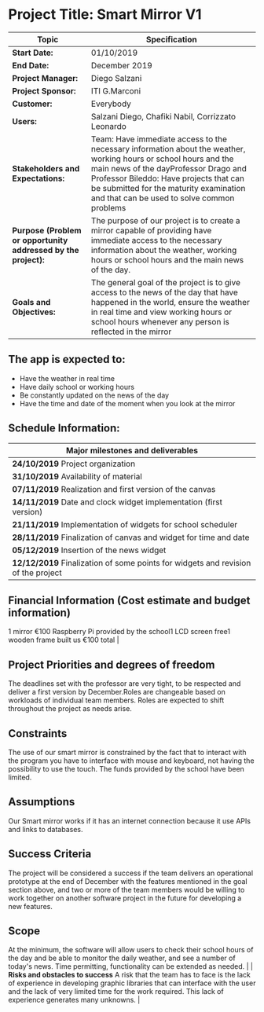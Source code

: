 # Project Title:  Smart Mirror V1 

| Topic | Specification |
| ----- | ------------- |
| **Start Date:** | 01/10/2019 |
| **End Date:** | December 2019 |
| **Project Manager:** | Diego Salzani |
| **Project Sponsor:** | ITI G.Marconi |
| **Customer:** | Everybody |
| **Users:** | Salzani Diego, Chafiki Nabil, Corrizzato Leonardo |
| **Stakeholders and Expectations:** | Team: Have immediate access to the necessary information about the weather, working hours or school hours and the main news of the dayProfessor Drago and Professor Bileddo: Have projects that can be submitted for the maturity examination and that can be used to solve common problems |
| **Purpose (Problem or opportunity addressed by the project):** | The purpose of our project is to create a mirror capable of providing have immediate access to the necessary information about the weather, working hours or school hours and the main news of the day. |
| **Goals and Objectives:** | The general goal of the project is to give access to the news of the day that have happened in the world, ensure the weather in real time and view working hours or school hours whenever any person is reflected in the mirror |

## The app is expected to: 

* Have the weather in real time
* Have daily school or working hours
* Be constantly updated on the news of the day
* Have the time and date of the moment when you look at the mirror

## Schedule Information: 
| **Major milestones and deliverables** |
| ------------------------------------ |
| **24/10/2019**  Project organization |
| **31/10/2019**  Availability of material |
| **07/11/2019**  Realization and first version of the canvas |
| **14/11/2019**  Date and clock widget implementation (first version) |
| **21/11/2019**  Implementation of widgets for school scheduler |
| **28/11/2019**  Finalization of canvas and widget for time and date |
| **05/12/2019**  Insertion of the news widget |
| **12/12/2019**  Finalization of some points for widgets and revision of the project |

## Financial Information (Cost estimate and budget information) 
1 mirror €100 Raspberry Pi provided by the school1 LCD screen free1 wooden frame built us €100 total |
## Project Priorities and degrees of freedom  
The deadlines set with the professor are very tight, to be respected and deliver a first version by December.Roles are changeable based on workloads of individual team members.  Roles are expected to shift throughout the project as needs arise.
## Constraints  
The use of our smart mirror is constrained by the fact that to interact with the program you have to interface with mouse and keyboard, not having the possibility to use the touch. The funds provided by the school have been limited. 
## Assumptions  
Our Smart mirror works if it has an internet connection because it use APIs and links to databases.
## Success Criteria 
The project will be considered a success if  the team delivers an operational prototype at the end of December with the features mentioned in the goal section above, and two or more of the team members would be willing to work together on another software project in the future for developing a new features. 
## Scope  
At the minimum, the software will allow users to check their school hours of the day and be able to monitor the daily weather, and see a number of today&#39;s news.  Time permitting, functionality can be extended as needed. |
| **Risks and obstacles to success**  A risk that the team has to face is the lack of experience in developing graphic libraries that can interface with the user and the lack of very limited time for the work required.  This lack of experience generates many unknowns. |
